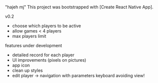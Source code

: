 "hajeh mj"
This project was bootstrapped with [Create React Native App].

v0.2
- choose which players to be active
- allow games < 4 players
- max players limit

features under development
- detailed record for each player
- UI improvements (pixels on pictures)
- app icon
- clean up styles
- edit player -> navigation with parameters
  keyboard avoiding view!

